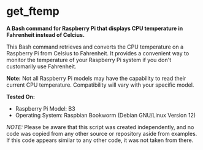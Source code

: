 # get_ftemp

**A Bash command for Raspberry Pi that displays CPU temperature in Fahrenheit instead of Celcius.**

This Bash command retrieves and converts the CPU temperature on a Raspberry Pi from Celsius to Fahrenheit. It provides a convenient way to monitor the temperature of your Raspberry Pi system if you don't customarily use Fahrenheit.

**Note:** Not all Raspberry Pi models may have the capability to read their current CPU temperature. Compatibility will vary with your specific model.

**Tested On:**
- Raspberry Pi Model: B3
- Operating System: Raspbian Bookworm (Debian GNU/Linux Version 12)

*NOTE:*
Please be aware that this script was created independently, and no code was copied from any other source or repository aside from examples. If this code appears similar to any other code, it was not taken from there.
